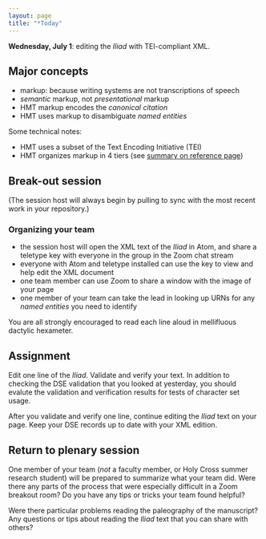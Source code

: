 ```yaml
---
layout: page
title: "*Today"
---
```



**Wednesday, July 1**: editing the *Iliad* with TEI-compliant XML.


##  Major concepts

- markup: because writing systems are not transcriptions of speech
- *semantic* markup, not *presentational* markup
- HMT markup encodes the *canonical citation*
- HMT uses markup to disambiguate *named entities*


Some technical notes:

- HMT uses a subset of the Text Encoding Initiative (TEI)
- HMT organizes markup in 4 tiers (see [summary on reference page](https://homermultitext.github.io/se2020/references/))


## Break-out session


(The session host will always begin by pulling to sync with the most recent work in your repository.)


### Organizing your team

- the session host will open the XML text of the *Iliad* in Atom, and share a teletype key with everyone in the group in the Zoom chat stream
- everyone with Atom and teletype installed can use the key to view and help edit the XML document
- one team member can use Zoom to share a window with the image of your page
- one member of your team can take the lead in looking up URNs for any *named entities* you need to identify

You are all strongly encouraged to read each line aloud in mellifluous dactylic hexameter.

## Assignment

Edit one line of the *Iliad*.  Validate and verify your text.  In addition to checking the DSE validation that you looked at yesterday, you should evalute the validation and verification results for tests of character set usage.

After you validate and verify one line, continue editing the *Iliad* text on your page.  Keep your DSE records up to date with your XML edition.


## Return to plenary session

One member of your team (*not* a faculty member, or Holy Cross summer research student) will be prepared to summarize what your team did. Were there any parts of the process that were especially difficult in a Zoom breakout room? Do you have any tips or tricks your team found helpful?

Were there particular problems reading the paleography of the manuscript?  Any questions or tips about reading the *Iliad* text that you can share with others?

